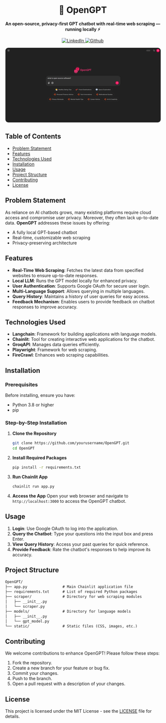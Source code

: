 <h1 align="center">🤖 OpenGPT</h1>

<p align="center">
   <b>An open-source, privacy-first GPT chatbot with real-time web scraping — running locally ⚡️</b>
</p>


<p align="center">
  <a href="https://www.linkedin.com/in/vaibhavkokare/" rel="nofollow">
    <img alt="LinkedIn" src="https://img.shields.io/badge/In Connect%20%40vaibhavkokare-blue" style="max-width:100%;">
  </a>
  <a href="https://github.com/Vikokare" rel="nofollow">
    <img alt="Github" src="https://img.shields.io/badge/Github_Profile%20%40Vik-black" style="max-width:100%;">
  </a>
<p>

<p align="center">
  <a href="readme-assets/chatbot-head-ui.png">
    <img src="readme-assets/chatbot-head-ui.png" alt="Watch the video" style="max-width:100%; border: 1px solid #ccc; border-radius: 10px;"">
  </a>
</p>


## Table of Contents

- [Problem Statement](#problem-statement)
- [Features](#features)
- [Technologies Used](#technologies-used)
- [Installation](#installation)
- [Usage](#usage)
- [Project Structure](#project-structure)
- [Contributing](#contributing)
- [License](#license)

## Problem Statement

As reliance on AI chatbots grows, many existing platforms require cloud access and compromise user privacy. Moreover, they often lack up-to-date data. **OpenGPT** addresses these issues by offering:

- A fully local GPT-based chatbot  
- Real-time, customizable web scraping  
- Privacy-preserving architecture  

## Features

- **Real-Time Web Scraping**: Fetches the latest data from specified websites to ensure up-to-date responses.
- **Local LLM**: Runs the GPT model locally for enhanced privacy.
- **User Authentication**: Supports Google OAuth for secure user login.
- **Multi-Language Support**: Allows querying in multiple languages.
- **Query History**: Maintains a history of user queries for easy access.
- **Feedback Mechanism**: Enables users to provide feedback on chatbot responses to improve accuracy.

## Technologies Used

- **Langchain**: Framework for building applications with language models.
- **Chainlit**: Tool for creating interactive web applications for the chatbot.
- **GroqAPI**: Manages data queries efficiently.
- **Playwright**: Framework for web scraping.
- **FireCrawl**: Enhances web scraping capabilities.

## Installation

### Prerequisites

Before installing, ensure you have:

- Python 3.8 or higher
- pip

### Step-by-Step Installation

1. **Clone the Repository**
   ```bash
   git clone https://github.com/yourusername/OpenGPT.git
   cd OpenGPT
   ```

2. **Install Required Packages**
   ```bash
   pip install -r requirements.txt
   ```

3. **Run Chainlit App**
   ```bash
   chainlit run app.py
   ```

4. **Access the App**
   Open your web browser and navigate to `http://localhost:3000` to access the OpenGPT chatbot.

## Usage

1. **Login**: Use Google OAuth to log into the application.
2. **Query the Chatbot**: Type your questions into the input box and press Enter.
3. **View Query History**: Access your past queries for quick reference.
4. **Provide Feedback**: Rate the chatbot's responses to help improve its accuracy.

## Project Structure

```
OpenGPT/
├── app.py                # Main Chainlit application file
├── requirements.txt      # List of required Python packages
├── scraper/              # Directory for web scraping modules
│   ├── __init__.py
│   └── scraper.py
├── models/               # Directory for language models
│   ├── __init__.py
│   └── gpt_model.py
└── static/               # Static files (CSS, images, etc.)
```

## Contributing

We welcome contributions to enhance OpenGPT! Please follow these steps:

1. Fork the repository.
2. Create a new branch for your feature or bug fix.
3. Commit your changes.
4. Push to the branch.
5. Open a pull request with a description of your changes.

## License

This project is licensed under the MIT License - see the [LICENSE](LICENSE) file for details.